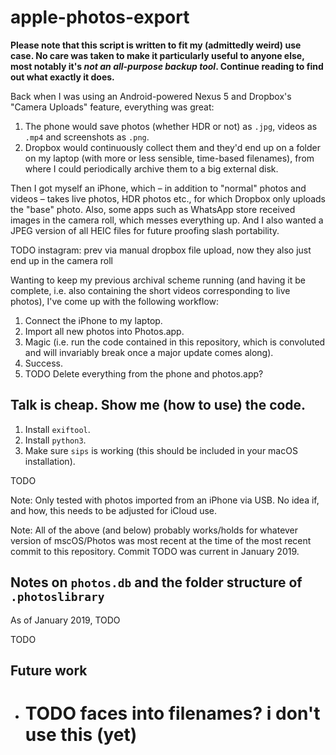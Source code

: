 # apple-photos-export

**Please note that this script is written to fit my (admittedly weird) use case. No care was taken to make it particularly useful to anyone else, most notably it's *not an all-purpose backup tool*. Continue reading to find out what exactly it does.**

Back when I was using an Android-powered Nexus 5 and Dropbox's "Camera Uploads" feature, everything was great:

1. The phone would save photos (whether HDR or not) as `.jpg`, videos as `.mp4` and screenshots as `.png`.
2. Dropbox would continuously collect them and they'd end up on a folder on my laptop (with more or less sensible, time-based filenames), from where I could periodically archive them to a big external disk.

Then I got myself an iPhone, which – in addition to "normal" photos and videos – takes live photos, HDR photos etc., for which Dropbox only uploads the "base" photo. Also, some apps such as WhatsApp store received images in the camera roll, which messes everything up. And I also wanted a JPEG version of all HEIC files for future proofing slash portability.

TODO instagram: prev via manual dropbox file upload, now they also just end up in the camera roll

Wanting to keep my previous archival scheme running (and having it be complete, i.e. also containing the short videos corresponding to live photos), I've come up with the following workflow:

1. Connect the iPhone to my laptop.
2. Import all new photos into Photos.app.
3. Magic (i.e. run the code contained in this repository, which is convoluted and will invariably break once a major update comes along).
4. Success.
5. TODO Delete everything from the phone and photos.app?


## Talk is cheap. Show me (how to use) the code.

1. Install `exiftool`.
2. Install `python3`.
3. Make sure `sips` is working (this should be included in your macOS installation).

TODO

Note: Only tested with photos imported from an iPhone via USB. No idea if, and how, this needs to be adjusted for iCloud use.

Note: All of the above (and below) probably works/holds for whatever version of mscOS/Photos was most recent at the time of the most recent commit to this repository. Commit TODO was current in January 2019.


## Notes on `photos.db` and the folder structure of `.photoslibrary`

As of January 2019, TODO

TODO


## Future work

* # TODO faces into filenames? i don't use this (yet)
